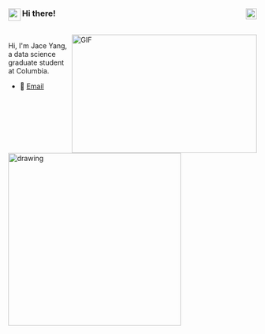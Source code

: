 ### Hi there! <img align="left" src="https://media.giphy.com/media/hvRJCLFzcasrR4ia7z/giphy.gif" width="25px"/> <img align="right" src="https://raw.githubusercontent.com/peterthehan/peterthehan/master/assets/linkedin.svg" width="22px"/>

<br />

<img align="right" alt="GIF" src="https://github.com/abhisheknaiidu/abhisheknaiidu/blob/master/code.gif?raw=true" width="375" height="240" />

Hi, I'm Jace Yang, a data science graduate student at Columbia.
  
- 💼 [Email](mailto:jy3174@columbia.edu)

<!--
**languages and tools:**  

<code><img height="20" src="https://raw.githubusercontent.com/github/explore/80688e429a7d4ef2fca1e82350fe8e3517d3494d/topics/python/python.png"></code>
<code><img height="20" src="https://raw.githubusercontent.com/github/explore/80688e429a7d4ef2fca1e82350fe8e3517d3494d/topics/mysql/mysql.png"></code>
<code><img height="20" src="https://raw.githubusercontent.com/github/explore/80688e429a7d4ef2fca1e82350fe8e3517d3494d/topics/git/git.png"></code> 
-->

<img src="https://github-readme-stats.vercel.app/api?username=Jace-Yang&count_private=true&show_icons=true&theme=tokyonight" alt="drawing" width="350"/>


 

